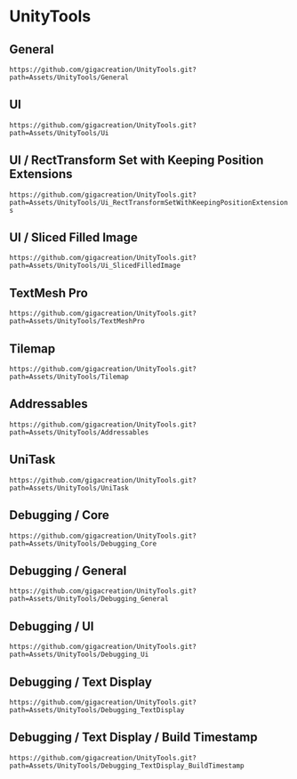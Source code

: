 # UnityTools

## General

`https://github.com/gigacreation/UnityTools.git?path=Assets/UnityTools/General`

## UI

`https://github.com/gigacreation/UnityTools.git?path=Assets/UnityTools/Ui`

## UI / RectTransform Set with Keeping Position Extensions

`https://github.com/gigacreation/UnityTools.git?path=Assets/UnityTools/Ui_RectTransformSetWithKeepingPositionExtensions`

## UI / Sliced Filled Image

`https://github.com/gigacreation/UnityTools.git?path=Assets/UnityTools/Ui_SlicedFilledImage`

## TextMesh Pro

`https://github.com/gigacreation/UnityTools.git?path=Assets/UnityTools/TextMeshPro`

## Tilemap

`https://github.com/gigacreation/UnityTools.git?path=Assets/UnityTools/Tilemap`

## Addressables

`https://github.com/gigacreation/UnityTools.git?path=Assets/UnityTools/Addressables`

## UniTask

`https://github.com/gigacreation/UnityTools.git?path=Assets/UnityTools/UniTask`

## Debugging / Core

`https://github.com/gigacreation/UnityTools.git?path=Assets/UnityTools/Debugging_Core`

## Debugging / General

`https://github.com/gigacreation/UnityTools.git?path=Assets/UnityTools/Debugging_General`

## Debugging / UI

`https://github.com/gigacreation/UnityTools.git?path=Assets/UnityTools/Debugging_Ui`

## Debugging / Text Display

`https://github.com/gigacreation/UnityTools.git?path=Assets/UnityTools/Debugging_TextDisplay`

## Debugging / Text Display / Build Timestamp

`https://github.com/gigacreation/UnityTools.git?path=Assets/UnityTools/Debugging_TextDisplay_BuildTimestamp`
